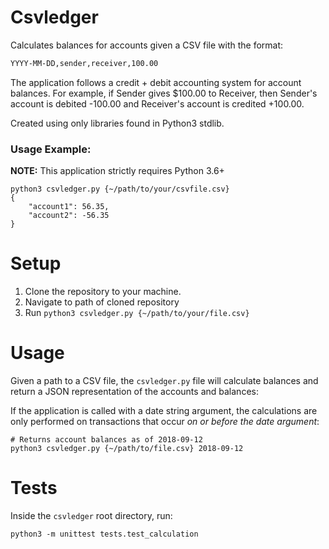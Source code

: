 # Csvledger

Calculates balances for accounts given a CSV file with the format:
```sh
YYYY-MM-DD,sender,receiver,100.00
```
The application follows a credit + debit accounting system for account balances. For example, if Sender gives $100.00 to Receiver, then Sender's account is debited -100.00 and Receiver's account is credited +100.00.

Created using only libraries found in Python3 stdlib.

### Usage Example:
**NOTE:** This application strictly requires Python 3.6+
```
python3 csvledger.py {~/path/to/your/csvfile.csv}
{
    "account1": 56.35,
    "account2": -56.35
}
```


# Setup
1. Clone the repository to your machine. 
2. Navigate to path of cloned repository
3. Run ``python3 csvledger.py {~/path/to/your/file.csv}``


# Usage
Given a path to a CSV file, the `csvledger.py` file will calculate balances and return a JSON representation of the accounts and balances:

If the application is called with a date string argument, the calculations are only performed on transactions that occur *on or before the date argument*:

```
# Returns account balances as of 2018-09-12
python3 csvledger.py {~/path/to/file.csv} 2018-09-12
```

# Tests

Inside the `csvledger` root directory, run:
```
python3 -m unittest tests.test_calculation
```